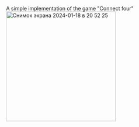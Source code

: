 <p>А simple implementation of the game "Connect four" <br>
<img width="300" alt="Снимок экрана 2024-01-18 в 20 52 25" src="https://github.com/KonstantinGalanin/ConnectN/assets/103261607/8199a74d-61e1-4fb4-8d54-99b98b7597a5"></p>
